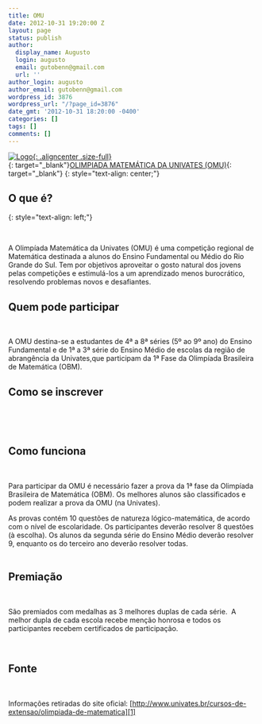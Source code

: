 ```yaml
---
title: OMU
date: 2012-10-31 19:20:00 Z
layout: page
status: publish
author:
  display_name: Augusto
  login: augusto
  email: gutobenn@gmail.com
  url: ''
author_login: augusto
author_email: gutobenn@gmail.com
wordpress_id: 3876
wordpress_url: "/?page_id=3876"
date_gmt: '2012-10-31 18:20:00 -0400'
categories: []
tags: []
comments: []
---
```


[![Logo](/wp-content/uploads/2012/10/omu.gif){: .aligncenter .size-full}  
 ][1]{: target="_blank"}[OLIMPIADA MATEMÁTICA DA UNIVATES (OMU)][1]{: target="_blank"}
{: style="text-align: center;"}



 ## O que é?
{: style="text-align: left;"}

  
&nbsp;

 A Olimpíada Matemática da Univates (OMU) é uma competição regional de Matemática destinada a alunos do Ensino Fundamental ou Médio do Rio Grande do Sul. Tem por objetivos aproveitar o gosto natural dos jovens pelas
competições e estimulá-los a um aprendizado menos burocrático, resolvendo problemas novos e desafiantes.

## 



 ## Quem pode participar

  
&nbsp;

 A OMU destina-se a estudantes de 4ª a 8ª séries (5º ao 9º ano) do Ensino Fundamental e de 1ª a 3ª série do Ensino Médio de escolas da região de abrangência da Univates,que participam da 1ª Fase da Olimpíada Brasileira de
Matemática (OBM).

## 



 ## Como se inscrever

  
&nbsp;

  

## 



 ## Como funciona

  
&nbsp;

 Para participar da OMU é necessário fazer a prova da 1ª fase da Olimpíada Brasileira de Matemática (OBM). Os melhores alunos são classificados e podem realizar a prova da OMU (na Univates).

As provas contém 10 questões de natureza lógico-matemática, de acordo com o nível de escolaridade. Os participantes deverão resolver 8 questões (à escolha). Os alunos da segunda série do Ensino Médio deverão resolver 9,
enquanto os do terceiro ano deverão resolver todas.  
  

## Premiação

  
&nbsp;

 São premiados com medalhas as 3 melhores duplas de cada série.  A melhor dupla de cada escola recebe menção honrosa e todos os participantes recebem certificados de participação.

 

## 



 ## Fonte

  
&nbsp;

 Informações retiradas do site oficial: [http://www.univates.br/cursos-de-extensao/olimpiada-de-matematica][1]

 



[1]: http://www.univates.br/cursos-de-extensao/olimpiada-de-matematica "OMU - Olimpíada de Matemática da Univates"
